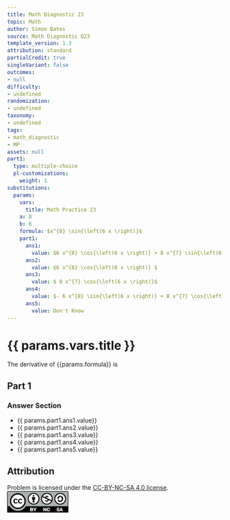 ```yaml
---
title: Math Diagnostic 23
topic: Math
author: Simon Bates
source: Math Diagnostic Q23
template_version: 1.3
attribution: standard
partialCredit: true
singleVariant: false
outcomes:
- null
difficulty:
- undefined
randomization:
- undefined
taxonomy:
- undefined
tags:
- math_diagnostic
- MP
assets: null
part1:
  type: multiple-choice
  pl-customizations:
    weight: 1
substitutions:
  params:
    vars:
      title: Math Practice 23
    a: 8
    b: 6
    formula: $x^{8} \sin{\left(6 x \right)}$
    part1:
      ans1:
        value: $6 x^{8} \cos{\left(6 x \right)} + 8 x^{7} \sin{\left(6 x \right)}$
      ans2:
        value: $6 x^{8} \cos{\left(6 x \right)} $
      ans3:
        value: $ 8 x^{7} \cos{\left(6 x \right)}$
      ans4:
        value: $- 6 x^{8} \sin{\left(6 x \right)} + 8 x^{7} \cos{\left(6 x \right)}$
      ans5:
        value: Don't Know
---
```

# {{ params.vars.title }}
The derivative of {{params.formula}} is

## Part 1

### Answer Section

- {{ params.part1.ans1.value}}
- {{ params.part1.ans2.value}}
- {{ params.part1.ans3.value}}
- {{ params.part1.ans4.value}}
- {{ params.part1.ans5.value}}

## Attribution

Problem is licensed under the [CC-BY-NC-SA 4.0 license](https://creativecommons.org/licenses/by-nc-sa/4.0/).<br> ![The Creative Commons 4.0 license requiring attribution-BY, non-commercial-NC, and share-alike-SA license.](https://raw.githubusercontent.com/firasm/bits/master/by-nc-sa.png)